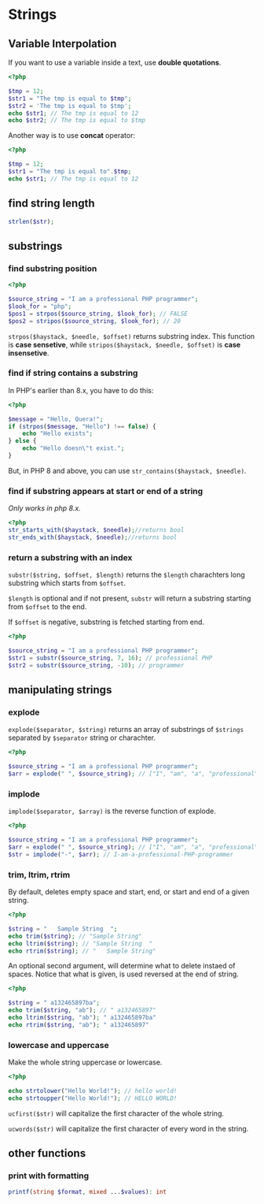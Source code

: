 # Strings

## Variable Interpolation

If you want to use a variable inside a text, use **double quotations**.
```php
<?php

$tmp = 12;
$str1 = "The tmp is equal to $tmp";
$str2 = 'The tmp is equal to $tmp';
echo $str1; // The tmp is equal to 12
echo $str2; // The tmp is equal to $tmp
```
Another way is to use **concat** operator:
```php
<?php

$tmp = 12;
$str1 = "The tmp is equal to".$tmp;
echo $str1; // The tmp is equal to 12
```

## find string length

```php
strlen($str);
```
## substrings

### find substring position
```php
<?php

$source_string = "I am a professional PHP programmer";
$look_for = "php";
$pos1 = strpos($source_string, $look_for); // FALSE
$pos2 = stripos($source_string, $look_for); // 20
```
`strpos($haystack, $needle, $offset)` returns substring index. This function is **case sensetive**, while `stripos($haystack, $needle, $offset)` is **case insensetive**.


### find if string contains a substring

In PHP's earlier than 8.x, you have to do this:
```php
<?php

$message = "Hello, Quera!";
if (strpos($message, "Hello") !== false) {
    echo "Hello exists";
} else {
    echo "Hello doesn\"t exist.";
}
```

But, in PHP 8 and above, you can use `str_contains($haystack, $needle)`.

### find if substring appears at start or end of a string
_Only works in php 8.x._
```php
<?php
str_starts_with($haystack, $needle);//returns bool
str_ends_with($haystack, $needle);//returns bool
```

### return a substring with an index
`substr($string, $offset, $length)` returns the `$length` charachters long substring which starts from `$offset`.

`$length` is optional and if not present, `substr` will return a substring starting from `$offset` to the end.

If `$offset` is negative, substring is fetched starting from end.

```php
<?php

$source_string = "I am a professional PHP programmer";
$str1 = substr($source_string, 7, 16); // professional PHP
$str2 = substr($source_string, -10); // programmer
```

## manipulating strings

### explode
`explode($separator, $string)` returns an array of substrings of `$strings` separated by `$separator` string or charachter.
```php
<?php

$source_string = "I am a professional PHP programmer";
$arr = explode(" ", $source_string); // ["I", "am", "a", "professional", "PHP", "programmer"]
```

### implode
`implode($separator, $array)` is the reverse function of explode.
```php
<?php

$source_string = "I am a professional PHP programmer";
$arr = explode(" ", $source_string); // ["I", "am", "a", "professional", "PHP", "programmer"]
$str = implode("-", $arr); // I-am-a-professional-PHP-programmer
```

### trim, ltrim, rtrim

By default, deletes empty space and start, end, or start and end of a given string.
```php
<?php

$string = "   Sample String  ";
echo trim($string); // "Sample String"
echo ltrim($string); // "Sample String  "
echo rtrim($string); // "   Sample String"
```
An optional second argument, will determine what to delete instaed of spaces. Notice that what is given, is used reversed at the end of string.
```php
<?php

$string = " a132465897ba";
echo trim($string, "ab"); // " a132465897"
echo ltrim($string, "ab"); " a132465897ba"
echo rtrim($string, "ab"); " a132465897"
```
### lowercase and uppercase
Make the whole string uppercase or lowercase.
```php
<?php

echo strtolower("Hello World!"); // hello world!
echo strtoupper("Hello World!"); // HELLO WORLD!
```
`ucfirst($str)` will capitalize the first character of the whole string.

`ucwords($str)` will capitalize the first character of every word in the string.

## other functions
### print with formatting
``` php
printf(string $format, mixed ...$values): int
```